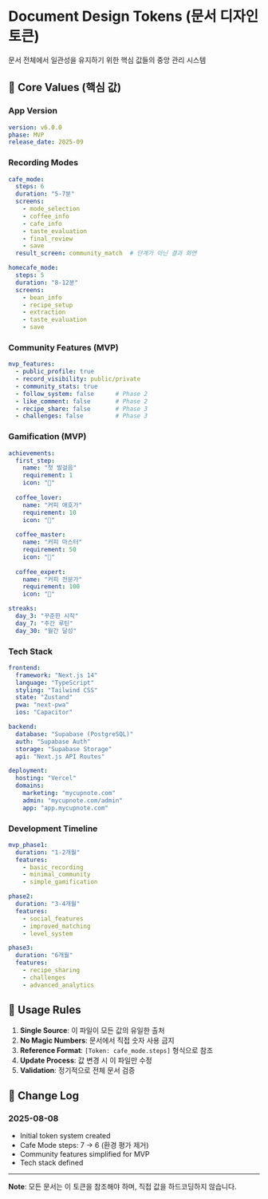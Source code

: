 # Document Design Tokens (문서 디자인 토큰)

문서 전체에서 일관성을 유지하기 위한 핵심 값들의 중앙 관리 시스템

## 🔢 Core Values (핵심 값)

### App Version
```yaml
version: v6.0.0
phase: MVP
release_date: 2025-09
```

### Recording Modes
```yaml
cafe_mode:
  steps: 6
  duration: "5-7분"
  screens:
    - mode_selection
    - coffee_info
    - cafe_info
    - taste_evaluation
    - final_review
    - save
  result_screen: community_match  # 단계가 아닌 결과 화면

homecafe_mode:
  steps: 5
  duration: "8-12분"
  screens:
    - bean_info
    - recipe_setup
    - extraction
    - taste_evaluation
    - save
```

### Community Features (MVP)
```yaml
mvp_features:
  - public_profile: true
  - record_visibility: public/private
  - community_stats: true
  - follow_system: false      # Phase 2
  - like_comment: false       # Phase 2
  - recipe_share: false       # Phase 3
  - challenges: false         # Phase 3
```

### Gamification (MVP)
```yaml
achievements:
  first_step:
    name: "첫 발걸음"
    requirement: 1
    icon: "🥉"
  
  coffee_lover:
    name: "커피 애호가"
    requirement: 10
    icon: "🥈"
  
  coffee_master:
    name: "커피 마스터"
    requirement: 50
    icon: "🥇"
  
  coffee_expert:
    name: "커피 전문가"
    requirement: 100
    icon: "💎"

streaks:
  day_3: "꾸준한 시작"
  day_7: "주간 루틴"
  day_30: "월간 달성"
```

### Tech Stack
```yaml
frontend:
  framework: "Next.js 14"
  language: "TypeScript"
  styling: "Tailwind CSS"
  state: "Zustand"
  pwa: "next-pwa"
  ios: "Capacitor"

backend:
  database: "Supabase (PostgreSQL)"
  auth: "Supabase Auth"
  storage: "Supabase Storage"
  api: "Next.js API Routes"

deployment:
  hosting: "Vercel"
  domains:
    marketing: "mycupnote.com"
    admin: "mycupnote.com/admin"
    app: "app.mycupnote.com"
```

### Development Timeline
```yaml
mvp_phase1:
  duration: "1-2개월"
  features:
    - basic_recording
    - minimal_community
    - simple_gamification

phase2:
  duration: "3-4개월"
  features:
    - social_features
    - improved_matching
    - level_system

phase3:
  duration: "6개월"
  features:
    - recipe_sharing
    - challenges
    - advanced_analytics
```

## 📐 Usage Rules

1. **Single Source**: 이 파일이 모든 값의 유일한 출처
2. **No Magic Numbers**: 문서에서 직접 숫자 사용 금지
3. **Reference Format**: `[Token: cafe_mode.steps]` 형식으로 참조
4. **Update Process**: 값 변경 시 이 파일만 수정
5. **Validation**: 정기적으로 전체 문서 검증

## 🔄 Change Log

### 2025-08-08
- Initial token system created
- Cafe Mode steps: 7 → 6 (환경 평가 제거)
- Community features simplified for MVP
- Tech stack defined

---

**Note**: 모든 문서는 이 토큰을 참조해야 하며, 직접 값을 하드코딩하지 않습니다.